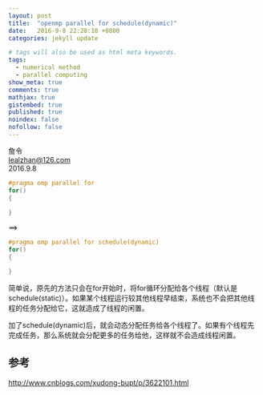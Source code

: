 ```yaml
---
layout: post
title:  "openmp parallel for schedule(dynamic)"
date:   2016-9-8 22:28:18 +0800
categories: jekyll update

# tags will also be used as html meta keywords.
tags:
  - numerical method
  - parallel computing
show_meta: true
comments: true
mathjax: true
gistembed: true
published: true
noindex: false
nofollow: false
---
```


詹令   
lealzhan@126.com    
2016.9.8       

```c++
#pragma omp parallel for
for()
{

}
```

==>

```c++
#pragma omp parallel for schedule(dynamic)
for()
{

}
```

简单说，原先的方法只会在for开始时，将for循环分配给各个线程（默认是schedule(static)）。如果某个线程运行较其他线程早结束，系统也不会把其他线程的任务分配给它，这就造成了线程的闲置。

加了schedule(dynamic)后，就会动态分配任务给各个线程了。如果有个线程先完成任务，那么系统就会分配更多的任务给他，这样就不会造成线程闲置。

## 参考   

http://www.cnblogs.com/xudong-bupt/p/3622101.html





